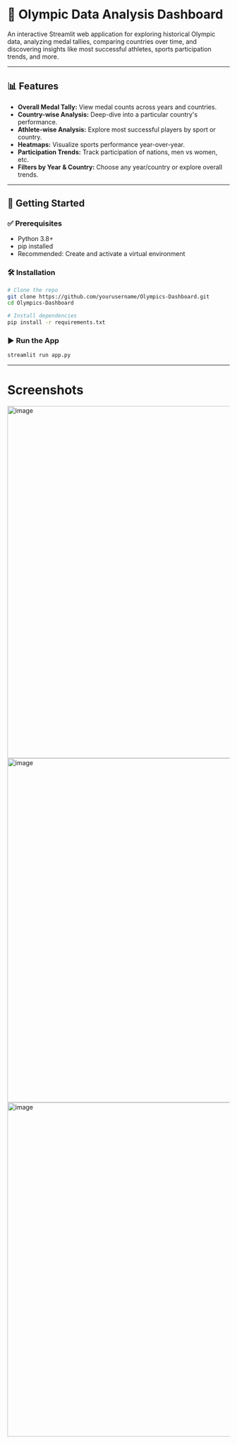 # 🏅 Olympic Data Analysis Dashboard

An interactive Streamlit web application for exploring historical Olympic data, analyzing medal tallies, comparing countries over time, and discovering insights like most successful athletes, sports participation trends, and more.

---

## 📊 Features

- **Overall Medal Tally:** View medal counts across years and countries.
- **Country-wise Analysis:** Deep-dive into a particular country's performance.
- **Athlete-wise Analysis:** Explore most successful players by sport or country.
- **Heatmaps:** Visualize sports performance year-over-year.
- **Participation Trends:** Track participation of nations, men vs women, etc.
- **Filters by Year & Country:** Choose any year/country or explore overall trends.

---


## 🚀 Getting Started

### ✅ Prerequisites

- Python 3.8+
- pip installed
- Recommended: Create and activate a virtual environment

### 🛠️ Installation

```bash
# Clone the repo
git clone https://github.com/yourusername/Olympics-Dashboard.git
cd Olympics-Dashboard

# Install dependencies
pip install -r requirements.txt

```

### ▶️ Run the App

```bash
streamlit run app.py
```

---
# Screenshots

<img width="1603" height="797" alt="image" src="https://github.com/user-attachments/assets/dabcb2ad-6aa8-45c2-8a51-faf3f158d974" />
<img width="1603" height="779" alt="image" src="https://github.com/user-attachments/assets/de917903-a44e-44bd-994d-888261426d66" />
<img width="1453" height="756" alt="image" src="https://github.com/user-attachments/assets/89340216-e9e2-45f7-bbae-a997dfa53936" />


